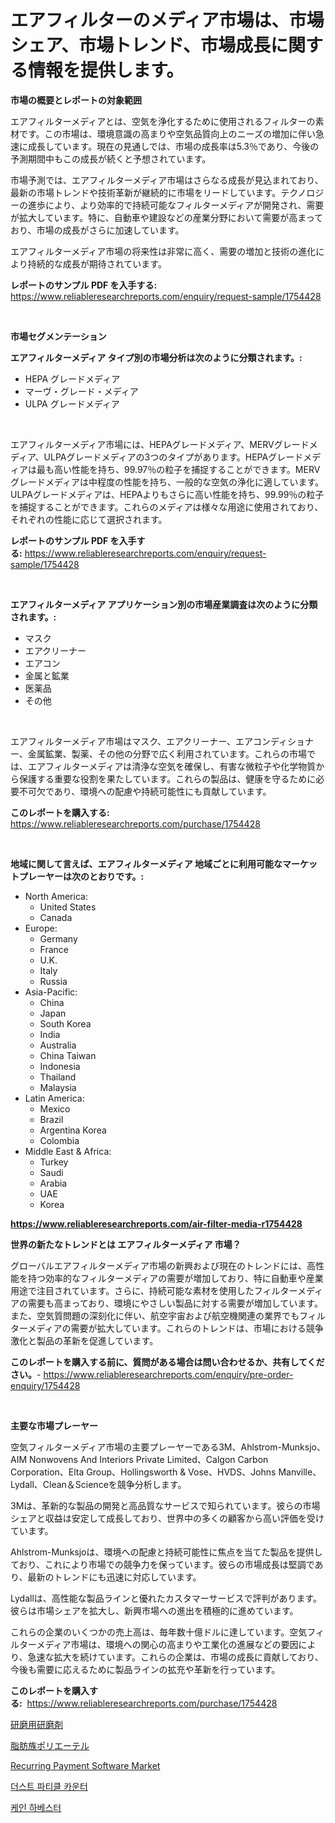 <p><h1>エアフィルターのメディア市場は、市場シェア、市場トレンド、市場成長に関する情報を提供します。</h1></p><p><strong>市場の概要とレポートの対象範囲</strong></p>
<p><p>エアフィルターメディアとは、空気を浄化するために使用されるフィルターの素材です。この市場は、環境意識の高まりや空気品質向上のニーズの増加に伴い急速に成長しています。現在の見通しでは、市場の成長率は5.3％であり、今後の予測期間中もこの成長が続くと予想されています。</p><p>市場予測では、エアフィルターメディア市場はさらなる成長が見込まれており、最新の市場トレンドや技術革新が継続的に市場をリードしています。テクノロジーの進歩により、より効率的で持続可能なフィルターメディアが開発され、需要が拡大しています。特に、自動車や建設などの産業分野において需要が高まっており、市場の成長がさらに加速しています。</p><p>エアフィルターメディア市場の将来性は非常に高く、需要の増加と技術の進化により持続的な成長が期待されています。</p></p>
<p><strong>レポートのサンプル PDF を入手する:</strong> <a href="https://www.reliableresearchreports.com/enquiry/request-sample/1754428">https://www.reliableresearchreports.com/enquiry/request-sample/1754428</a></p>
<p>&nbsp;</p>
<p><strong>市場セグメンテーション</strong></p>
<p><strong>エアフィルターメディア タイプ別の市場分析は次のように分類されます。:</strong></p>
<p><ul><li>HEPA グレードメディア</li><li>マーヴ・グレード・メディア</li><li>ULPA グレードメディア</li></ul></p>
<p>&nbsp;</p>
<p><p>エアフィルターメディア市場には、HEPAグレードメディア、MERVグレードメディア、ULPAグレードメディアの3つのタイプがあります。HEPAグレードメディアは最も高い性能を持ち、99.97％の粒子を捕捉することができます。MERVグレードメディアは中程度の性能を持ち、一般的な空気の浄化に適しています。ULPAグレードメディアは、HEPAよりもさらに高い性能を持ち、99.99％の粒子を捕捉することができます。これらのメディアは様々な用途に使用されており、それぞれの性能に応じて選択されます。</p></p>
<p><strong>レポートのサンプル PDF を入手する:</strong>&nbsp;<a href="https://www.reliableresearchreports.com/enquiry/request-sample/1754428">https://www.reliableresearchreports.com/enquiry/request-sample/1754428</a></p>
<p>&nbsp;</p>
<p><strong> エアフィルターメディア アプリケーション別の市場産業調査は次のように分類されます。:</strong></p>
<p><ul><li>マスク</li><li>エアクリーナー</li><li>エアコン</li><li>金属と鉱業</li><li>医薬品</li><li>その他</li></ul></p>
<p>&nbsp;</p>
<p><p>エアフィルターメディア市場はマスク、エアクリーナー、エアコンディショナー、金属鉱業、製薬、その他の分野で広く利用されています。これらの市場では、エアフィルターメディアは清浄な空気を確保し、有害な微粒子や化学物質から保護する重要な役割を果たしています。これらの製品は、健康を守るために必要不可欠であり、環境への配慮や持続可能性にも貢献しています。</p></p>
<p><strong>このレポートを購入する:</strong>&nbsp; <a href="https://www.reliableresearchreports.com/purchase/1754428">https://www.reliableresearchreports.com/purchase/1754428</a></p>
<p>&nbsp;</p>
<p><strong>地域に関して言えば、エアフィルターメディア 地域ごとに利用可能なマーケットプレーヤーは次のとおりです。:</strong></p>
<p><ul>
    <li>
        North America:
        <ul>
            <li>United States</li>
            <li>Canada</li>
        </ul>
    </li>
    <li>
        Europe:
        <ul>
            <li>Germany</li>
            <li>France</li>
            <li>U.K.</li>
            <li>Italy</li>
            <li>Russia</li>
        </ul>
    </li>
    <li>
        Asia-Pacific:
        <ul>
            <li>China</li>
            <li>Japan</li>
            <li>South Korea</li>
            <li>India</li>
            <li>Australia</li>
            <li>China Taiwan</li>
            <li>Indonesia</li>
            <li>Thailand</li>
            <li>Malaysia</li>
        </ul>
    </li>
    <li>
        Latin America:
        <ul>
            <li>Mexico</li>
            <li>Brazil</li>
            <li>Argentina Korea</li>
            <li>Colombia</li>
        </ul>
    </li>
    <li>
        Middle East & Africa:
        <ul>
            <li>Turkey</li>
            <li>Saudi</li>
            <li>Arabia</li>
            <li>UAE</li>
            <li>Korea</li>
        </ul>
    </li>
    </ul></p>
<p><strong><a href="https://www.reliableresearchreports.com/air-filter-media-r1754428">https://www.reliableresearchreports.com/air-filter-media-r1754428</a></strong>&nbsp;</p>
<p><strong>世界の新たなトレンドとは エアフィルターメディア 市場？</strong></p>
<p><p>グローバルエアフィルターメディア市場の新興および現在のトレンドには、高性能を持つ効率的なフィルターメディアの需要が増加しており、特に自動車や産業用途で注目されています。さらに、持続可能な素材を使用したフィルターメディアの需要も高まっており、環境にやさしい製品に対する需要が増加しています。また、空気質問題の深刻化に伴い、航空宇宙および航空機関連の業界でもフィルターメディアの需要が拡大しています。これらのトレンドは、市場における競争激化と製品の革新を促進しています。</p></p>
<p><strong>このレポートを購入する前に、質問がある場合は問い合わせるか、共有してください。</strong>- <a href="https://www.reliableresearchreports.com/enquiry/pre-order-enquiry/1754428">https://www.reliableresearchreports.com/enquiry/pre-order-enquiry/1754428</a></p>
<p>&nbsp;</p>
<p><strong>主要な市場プレーヤー</strong></p>
<p><p>空気フィルターメディア市場の主要プレーヤーである3M、Ahlstrom-Munksjo、AIM Nonwovens And Interiors Private Limited、Calgon Carbon Corporation、Elta Group、Hollingsworth & Vose、HVDS、Johns Manville、Lydall、Clean＆Scienceを競争分析します。</p><p>3Mは、革新的な製品の開発と高品質なサービスで知られています。彼らの市場シェアと収益は安定して成長しており、世界中の多くの顧客から高い評価を受けています。</p><p>Ahlstrom-Munksjoは、環境への配慮と持続可能性に焦点を当てた製品を提供しており、これにより市場での競争力を保っています。彼らの市場成長は堅調であり、最新のトレンドにも迅速に対応しています。</p><p>Lydallは、高性能な製品ラインと優れたカスタマーサービスで評判があります。彼らは市場シェアを拡大し、新興市場への進出を積極的に進めています。</p><p>これらの企業のいくつかの売上高は、毎年数十億ドルに達しています。空気フィルターメディア市場は、環境への関心の高まりや工業化の進展などの要因により、急速な拡大を続けています。これらの企業は、市場の成長に貢献しており、今後も需要に応えるために製品ラインの拡充や革新を行っています。</p></p>
<p><strong>このレポートを購入する:</strong>&nbsp;&nbsp;<a href="https://www.reliableresearchreports.com/purchase/1754428">https://www.reliableresearchreports.com/purchase/1754428</a></p>
<p><p><a href="https://medium.com/@raymanta28/%E7%A0%94%E7%A3%A8%E7%A0%A5%E7%9F%B3%E5%B8%82%E5%A0%B4%E5%88%86%E6%9E%90-%E3%81%9D%E3%81%AEcagr-%E5%B8%82%E5%A0%B4%E3%82%BB%E3%82%B0%E3%83%A1%E3%83%B3%E3%83%86%E3%83%BC%E3%82%B7%E3%83%A7%E3%83%B3-%E3%81%8A%E3%82%88%E3%81%B3%E3%82%B0%E3%83%AD%E3%83%BC%E3%83%90%E3%83%AB%E7%94%A3%E6%A5%AD%E6%A6%82%E8%A6%81-135a558ab70c">研磨用研磨剤</a></p><p><a href="https://github.com/SarahFahey88/Market-Research-Report-List-1/blob/main/134016825380.md">脂肪族ポリエーテル</a></p><p><a href="https://github.com/okotobwrhuteie/Market-Research-Report-List-2/blob/main/recurring-payment-software-market.md">Recurring Payment Software Market</a></p><p><a href="https://medium.com/@sandubujor71/%EB%A8%BC%EC%A7%80-%EC%9E%85%EC%9E%90-%EA%B3%84%EC%88%98%EA%B8%B0-%EC%8B%9C%EC%9E%A5-%EB%B3%B4%EA%B3%A0%EC%84%9C%EB%8A%94-%EC%9D%B4-%EC%8B%9C%EC%9E%A5%EC%9D%98-%EC%B5%9C%EC%8B%A0-%ED%8A%B8%EB%A0%8C%EB%93%9C-%EB%B0%8F-%EC%84%B1%EC%9E%A5-%EA%B8%B0%ED%9A%8C%EB%A5%BC-%EB%B0%9D%ED%98%80%EC%A4%8D%EB%8B%88%EB%8B%A4-afa0d676ddf9">더스트 파티클 카운터</a></p><p><a href="https://medium.com/@whitneymurphy1982/%EC%82%AC%ED%83%80-%EB%8C%80%EA%B0%9C%EC%97%90-%EB%8C%80%ED%95%9C-%ED%86%B5%EC%B0%B0-%EC%8B%9C%EC%9E%A5-%EB%8F%99%ED%96%A5-%EC%84%B1%EC%9E%A5-2024%EB%85%84%EB%B6%80%ED%84%B0-2031%EB%85%84%EA%B9%8C%EC%A7%80-%EC%98%88%EC%83%81%EB%90%9C-%EA%B2%83-9db5c4687ad3">케인 하베스터</a></p></p>